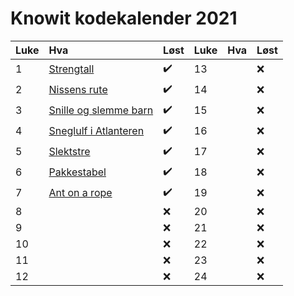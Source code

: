 # Knowit kodekalender 2021


Luke | Hva | Løst | Luke | Hva | Løst
:------------ | :------------- | :------------- | :------------ | :------------- | :-------------
 1 | [Strengtall](01.py) | :heavy_check_mark: | 13 |  | :x: 
 2 | [Nissens rute](02.py) | :heavy_check_mark: | 14 |  | :x:
 3 | [Snille og slemme barn](03.py) | :heavy_check_mark: | 15 |  | :x:
 4 | [Sneglulf i Atlanteren](04.py) | :heavy_check_mark: | 16 |  | :x:
 5 | [Slektstre](05.py) | :heavy_check_mark: | 17 |  | :x:
 6 | [Pakkestabel](06.py) | :heavy_check_mark: | 18 |  | :x:
 7 | [Ant on a rope](07.py) | :heavy_check_mark: | 19 |  | :x:
 8 |  | :x: | 20 |  | :x:
 9 |  | :x: | 21 |  | :x:
10 |  | :x: | 22 |  | :x:
11 |  | :x: | 23 |  | :x:
12 |  | :x: | 24 |  | :x:
